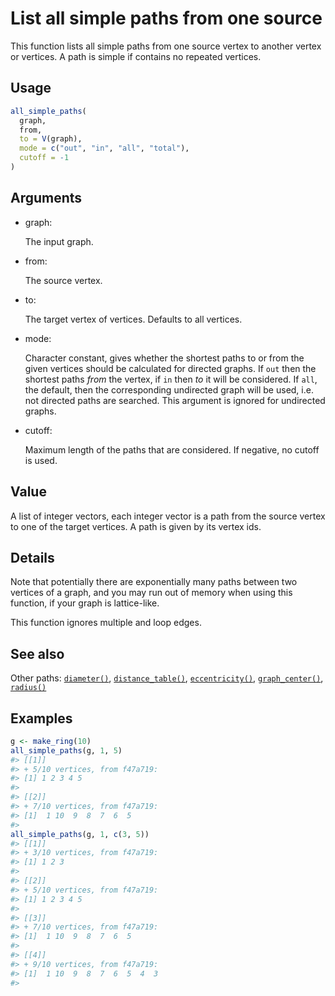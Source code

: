 # List all simple paths from one source

This function lists all simple paths from one source vertex to another
vertex or vertices. A path is simple if contains no repeated vertices.

## Usage

``` r
all_simple_paths(
  graph,
  from,
  to = V(graph),
  mode = c("out", "in", "all", "total"),
  cutoff = -1
)
```

## Arguments

- graph:

  The input graph.

- from:

  The source vertex.

- to:

  The target vertex of vertices. Defaults to all vertices.

- mode:

  Character constant, gives whether the shortest paths to or from the
  given vertices should be calculated for directed graphs. If `out` then
  the shortest paths *from* the vertex, if `in` then *to* it will be
  considered. If `all`, the default, then the corresponding undirected
  graph will be used, i.e. not directed paths are searched. This
  argument is ignored for undirected graphs.

- cutoff:

  Maximum length of the paths that are considered. If negative, no
  cutoff is used.

## Value

A list of integer vectors, each integer vector is a path from the source
vertex to one of the target vertices. A path is given by its vertex ids.

## Details

Note that potentially there are exponentially many paths between two
vertices of a graph, and you may run out of memory when using this
function, if your graph is lattice-like.

This function ignores multiple and loop edges.

## See also

Other paths: [`diameter()`](https://r.igraph.org/reference/diameter.md),
[`distance_table()`](https://r.igraph.org/reference/distances.md),
[`eccentricity()`](https://r.igraph.org/reference/eccentricity.md),
[`graph_center()`](https://r.igraph.org/reference/graph_center.md),
[`radius()`](https://r.igraph.org/reference/radius.md)

## Examples

``` r
g <- make_ring(10)
all_simple_paths(g, 1, 5)
#> [[1]]
#> + 5/10 vertices, from f47a719:
#> [1] 1 2 3 4 5
#> 
#> [[2]]
#> + 7/10 vertices, from f47a719:
#> [1]  1 10  9  8  7  6  5
#> 
all_simple_paths(g, 1, c(3, 5))
#> [[1]]
#> + 3/10 vertices, from f47a719:
#> [1] 1 2 3
#> 
#> [[2]]
#> + 5/10 vertices, from f47a719:
#> [1] 1 2 3 4 5
#> 
#> [[3]]
#> + 7/10 vertices, from f47a719:
#> [1]  1 10  9  8  7  6  5
#> 
#> [[4]]
#> + 9/10 vertices, from f47a719:
#> [1]  1 10  9  8  7  6  5  4  3
#> 
```
